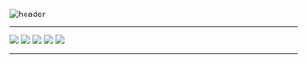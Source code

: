 ![header](https://capsule-render.vercel.app/api?type=waving&color=gradient&height=256&section=header&fontSize=75&animation=fadeIn&fontAlignY=38)

---
![](http://github-profile-summary-cards.vercel.app/api/cards/profile-details?username=kazaxx&theme=nightowl)
![](http://github-profile-summary-cards.vercel.app/api/cards/repos-per-language?username=kazaxx&theme=nightowl)
![](http://github-profile-summary-cards.vercel.app/api/cards/most-commit-language?username=kazaxx&theme=nightowl)
![](http://github-profile-summary-cards.vercel.app/api/cards/stats?username=kazaxx&theme=nightowl)
![](http://github-profile-summary-cards.vercel.app/api/cards/productive-time?username=kazaxx&theme=nightowl&utcOffset=8)

---

